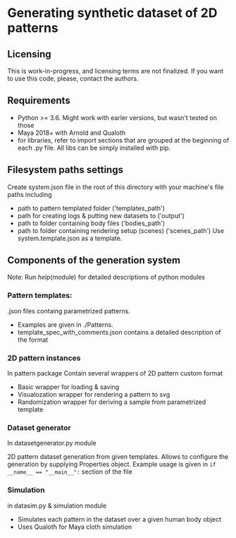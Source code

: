 # Generating synthetic dataset of 2D patterns

## Licensing 
This is work-in-progress, and licensing terms are not finalized. If you want to use this code, please, contact the authors. 

## Requirements
* Python >= 3.6. Might work with earler versions, but wasn't tested on those
* Maya 2018+ with Arnold and Qualoth
* for libraries, refer to import sections that are grouped at the beginning of each .py file. All libs can be simply installed with pip.

## Filesystem paths settings
Create system.json file in the root of this directory with your machine's file paths including
* path to pattern templated folder ('templates_path') 
* path for creating logs & putting new datasets to ('output')
* path to folder containing body files ('bodies_path')
* path to folder containing rendering setup (scenes) ('scenes_path')
Use system.template.json as a template. 

## Components of the generation system
Note: Run _help_(module) for detailed descriptions of python modules

### Pattern templates:
.json files containg parametrized patterns. 
* Examples are given in ./Patterns. 
* template_spec_with_comments.json contains a detailed description of the format

### 2D pattern instances  
In pattern package
Contain several wrappers of 2D pattern custom format
* Basic wrapper for loading & saving
* Visualozation wrapper for rendering a pattern to svg
* Randomization wrapper for deriving a sample from parametrized template

### Dataset generator
In datasetgenerator.py module

2D pattern dataset generation from given templates. Allows to configure the generation by supplying Properties object.
Example usage is given in 
``` if __name__ == "__main__": ```
section of the file

### Simulation
in datasim.py & simulation module

* Simulates each pattern in the dataset over a given human body object
* Uses Qualoth for Maya cloth simulation






